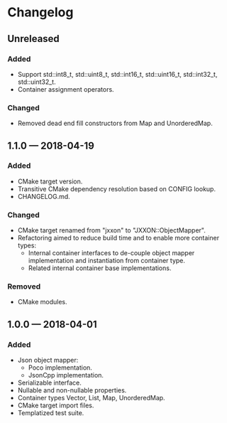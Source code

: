 # Changelog

## Unreleased
### Added
- Support std::int8_t, std::uint8_t, std::int16_t, std::uint16_t, std::int32_t, std::uint32_t.
- Container assignment operators.

### Changed
- Removed dead end fill constructors from Map and UnorderedMap.

## 1.1.0 — 2018-04-19
### Added
- CMake target version.
- Transitive CMake dependency resolution based on CONFIG lookup.
- CHANGELOG.md.

### Changed
- CMake target renamed from "jxxon" to "JXXON::ObjectMapper".
- Refactoring aimed to reduce build time and to enable more container types:
   - Internal container interfaces to de-couple object mapper implementation and instantiation from container type.
   - Related internal container base implementations.

### Removed
- CMake modules.

## 1.0.0 — 2018-04-01
### Added
- Json object mapper:
   - Poco implementation.
   - JsonCpp implementation.
- Serializable interface.
- Nullable and non-nullable properties.
- Container types Vector, List, Map, UnorderedMap.
- CMake target import files.
- Templatized test suite.
